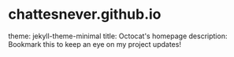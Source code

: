 # chattesnever.github.io
theme: jekyll-theme-minimal
title: Octocat's homepage
description: Bookmark this to keep an eye on my project updates!
